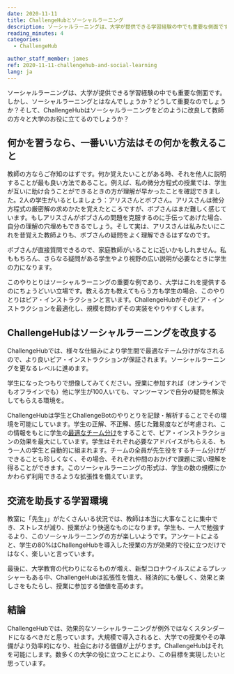 ```yaml
---
date: 2020-11-11
title: ChallengeHubとソーシャルラーニング
description: ソーシャルラーニングは、大学が提供できる学習経験の中でも重要な側面です。しかし、ソーシャルラーニングとはなんでしょうか？どうして重要なのでしょうか？そして、ChallengeHubはソーシャルラーニングをどのように改良して教師の方々と大学のお役に立てるのでしょうか？
reading_minutes: 4
categories:
  - ChallengeHub

author_staff_member: james
ref: 2020-11-11-challengehub-and-social-learning
lang: ja
---
```


ソーシャルラーニングは、大学が提供できる学習経験の中でも重要な側面です。しかし、ソーシャルラーニングとはなんでしょうか？どうして重要なのでしょうか？そして、ChallengeHubはソーシャルラーニングをどのように改良して教師の方々と大学のお役に立てるのでしょうか？

## 何かを習うなら、一番いい方法はその何かを教えること

教師の方ならご存知のはずです。何か覚えたいことがある時、それを他人に説明することが最も良い方法であること。例えば、私の微分方程式の授業では、学生が互いに助け合うことができるときの方が理解が早かったことを確認できました。2人の学生がいるとしましょう：アリスさんとボブさん。アリスさんは微分方程式の厳密解の求めかたを覚えたところですが、ボブさんはまだ難しく感じています。もしアリスさんがボブさんの問題を克服するのに手伝ってあげた場合、自分の理解の穴埋めもできるでしょう。そして実は、アリスさんは私みたいにこれを昔覚えた教師よりも、ボブさんの疑問をよく理解できるはずなのです。

ボブさんが直接質問できるので、家庭教師がいることに近いかもしれません。私ももちろん、さらなる疑問がある学生やより視野の広い説明が必要なときに学生の力になります。

このやりとりはソーシャルラーニングの重要な例であり、大学はこれを提供するのにちょうどいい立場です。教える方も教えてもらう方も学生の場合、このやりとりはピア・インストラクションと言います。ChallengeHubがそのピア・インストラクションを最適化し、規模を問わずその実装をやりやすくします。

## ChallengeHubはソーシャルラーニングを改良する

ChallengeHubでは、様々な仕組みにより学生間で最適なチーム分けがなされるので、より良いピア・インストラクションが保証されます。ソーシャルラーニングを更なるレベルに進めます。

学生になったつもりで想像してみてください。授業に参加すれば（オンラインでもオフラインでも）他に学生が100人いても、マンツーマンで自分の疑問を解決してもらえる環境を。

ChallengeHubは学生とChallengeBotのやりとりを記録・解析することでその環境を可能にしています。学生の正解、不正解、感じた難易度などが考慮され、この情報をもとに学生の[最適なチーム分け]( /2020/04/10/announcing-study-teams/ )をすることで、ピア・インストラクションの効果を最大にしています。学生はそれぞれ必要なアドバイスがもらえる、もう一人の学生と自動的に組まれます。チームの全員が先生役をするチーム分けができることも珍しくなく、その場合、それぞれ仲間のおかげで課題に深い理解を得ることができます。このソーシャルラーニングの形式は、学生の数の規模にかかわらず利用できるような拡張性を備えています。

## 交流を助長する学習環境

教室に「先生」」がたくさんいる状況では、教師は本当に大事なことに集中でき、ストレスが減り、授業がより快適なものになります。学生も、一人で勉強するより、このソーシャルラーニングの方が楽しいようです。アンケートによると、学生の80%はChallengeHubを導入した授業の方が効果的で役に立つだけではなく、楽しいと言っています。

最後に、大学教育の代わりになるものが増え、新型コロナウイルスによるプレッシャーもある中、ChallengeHubは拡張性を備え、経済的にも優しく、効果と楽しさをもたらし、授業に参加する価値を高めます。

## 結論

ChallengeHubでは、効果的なソーシャルラーニングが例外ではなくスタンダードになるべきだと思っています。大規模で導入されると、大学での授業やその準備がより効率的になり、社会における価値が上がります。ChallengeHubはそれを可能にします。数多くの大学の役に立つことにより、この目標を実現したいと思っています。
